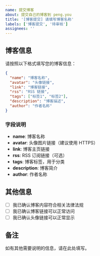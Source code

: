 ```yaml
---
name: 提交博客
about: 提交自己的博客到 peng.you
title: '[博客提交] 请填写博客名称'
labels: ['博客提交', '待审核']
assignees: ''
---
```


## 博客信息

请按照以下格式填写您的博客信息：

```json
{
  "name": "博客名称",
  "avatar": "头像链接",
  "link": "博客链接",
  "rss": "RSS 链接",
  "tags": ["标签1", "标签2"],
  "description": "博客描述",
  "author": "作者名称"
}
```

### 字段说明

- **name**: 博客名称
- **avatar**: 头像图片链接（建议使用 HTTPS）
- **link**: 博客主页链接
- **rss**: RSS 订阅链接（可选）
- **tags**: 博客标签，用于分类
- **description**: 博客简介
- **author**: 作者名称

## 其他信息

- [ ] 我已确认博客内容符合相关法律法规
- [ ] 我已确认博客链接可以正常访问
- [ ] 我已确认头像链接可以正常显示

## 备注

如有其他需要说明的信息，请在此处填写。
